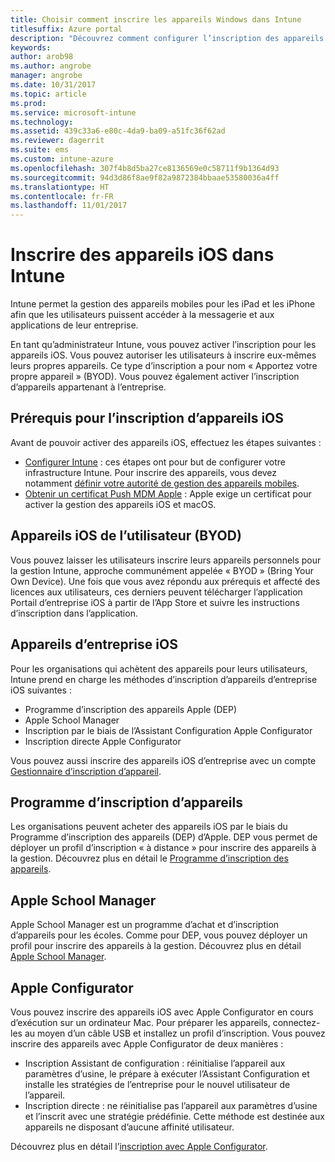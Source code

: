 ```yaml
---
title: Choisir comment inscrire les appareils Windows dans Intune
titlesuffix: Azure portal
description: "Découvrez comment configurer l’inscription des appareils Windows dans Microsoft Intune."
keywords: 
author: arob98
ms.author: angrobe
manager: angrobe
ms.date: 10/31/2017
ms.topic: article
ms.prod: 
ms.service: microsoft-intune
ms.technology: 
ms.assetid: 439c33a6-e80c-4da9-ba09-a51fc36f62ad
ms.reviewer: dagerrit
ms.suite: ems
ms.custom: intune-azure
ms.openlocfilehash: 307f4b8d5ba27ce8136569e0c58711f9b1364d93
ms.sourcegitcommit: 94d3d86f8ae9f82a9872384bbaae53580036a4ff
ms.translationtype: HT
ms.contentlocale: fr-FR
ms.lasthandoff: 11/01/2017
---
```

# <a name="enroll-ios-devices-in-intune"></a>Inscrire des appareils iOS dans Intune

Intune permet la gestion des appareils mobiles pour les iPad et les iPhone afin que les utilisateurs puissent accéder à la messagerie et aux applications de leur entreprise.

En tant qu’administrateur Intune, vous pouvez activer l’inscription pour les appareils iOS. Vous pouvez autoriser les utilisateurs à inscrire eux-mêmes leurs propres appareils. Ce type d’inscription a pour nom « Apportez votre propre appareil » (BYOD). Vous pouvez également activer l’inscription d’appareils appartenant à l’entreprise.

## <a name="prerequisites-for-ios-enrollment"></a>Prérequis pour l’inscription d’appareils iOS
Avant de pouvoir activer des appareils iOS, effectuez les étapes suivantes :
- [Configurer Intune](setup-steps.md) : ces étapes ont pour but de configurer votre infrastructure Intune. Pour inscrire des appareils, vous devez notamment [définir votre autorité de gestion des appareils mobiles](mdm-authority-set.md).
- [Obtenir un certificat Push MDM Apple](apple-mdm-push-certificate-get.md) : Apple exige un certificat pour activer la gestion des appareils iOS et macOS.

## <a name="user-owned-ios-devices-byod"></a>Appareils iOS de l’utilisateur (BYOD)

Vous pouvez laisser les utilisateurs inscrire leurs appareils personnels pour la gestion Intune, approche communément appelée « BYOD » (Bring Your Own Device). Une fois que vous avez répondu aux prérequis et affecté des licences aux utilisateurs, ces derniers peuvent télécharger l’application Portail d’entreprise iOS à partir de l’App Store et suivre les instructions d’inscription dans l’application.

## <a name="company-owned-ios-devices"></a>Appareils d’entreprise iOS
Pour les organisations qui achètent des appareils pour leurs utilisateurs, Intune prend en charge les méthodes d’inscription d’appareils d’entreprise iOS suivantes :

- Programme d’inscription des appareils Apple (DEP)
- Apple School Manager
- Inscription par le biais de l’Assistant Configuration Apple Configurator
- Inscription directe Apple Configurator

Vous pouvez aussi inscrire des appareils iOS d’entreprise avec un compte [Gestionnaire d’inscription d’appareil](device-enrollment-manager-enroll.md).

## <a name="device-enrollment-program"></a>Programme d’inscription d’appareils
Les organisations peuvent acheter des appareils iOS par le biais du Programme d’inscription des appareils (DEP) d’Apple. DEP vous permet de déployer un profil d’inscription « à distance » pour inscrire des appareils à la gestion. Découvrez plus en détail le [Programme d’inscription des appareils](device-enrollment-program-enroll-ios.md).

## <a name="apple-school-manager"></a>Apple School Manager
Apple School Manager est un programme d’achat et d’inscription d’appareils pour les écoles. Comme pour DEP, vous pouvez déployer un profil pour inscrire des appareils à la gestion. Découvrez plus en détail [Apple School Manager](apple-school-manager-set-up-ios.md).

## <a name="apple-configurator"></a>Apple Configurator
Vous pouvez inscrire des appareils iOS avec Apple Configurator en cours d’exécution sur un ordinateur Mac. Pour préparer les appareils, connectez-les au moyen d’un câble USB et installez un profil d’inscription. Vous pouvez inscrire des appareils avec Apple Configurator de deux manières :
- Inscription Assistant de configuration : réinitialise l’appareil aux paramètres d’usine, le prépare à exécuter l’Assistant Configuration et installe les stratégies de l’entreprise pour le nouvel utilisateur de l’appareil.
- Inscription directe : ne réinitialise pas l’appareil aux paramètres d’usine et l’inscrit avec une stratégie prédéfinie. Cette méthode est destinée aux appareils ne disposant d’aucune affinité utilisateur.

Découvrez plus en détail l’[inscription avec Apple Configurator](apple-configurator-setup-assistant-enroll-ios.md).
